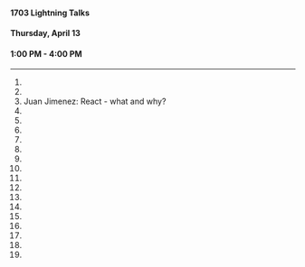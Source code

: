 #### 1703 Lightning Talks
#### Thursday, April 13
#### 1:00 PM - 4:00 PM

-----------------------------------------

1.
2.
3. Juan Jimenez: React - what and why?
4.
5.
6.
7.
8.
9.
11.
12.
13.
14.
15.
16.
17.
18.
19.
20.

